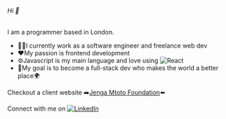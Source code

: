 
###### Hi :wave: 
  
  
I am a programmer based in London. 


* :woman_technologist:I currently work as a software engineer and freelance web dev
* :heart:My passion is frontend development
* :gear:Javascript is my main language and love using ![React](https://img.shields.io/badge/react-%2320232a.svg?style=for-the-badge&logo=react&logoColor=%2361DAFB)
* :dart:My goal is to become a full-stack dev who makes the world a better place:earth_africa:



Checkout a client website :arrow_right:[Jenga Mtoto Foundation](https://www.jengamtotofoundation.com):arrow_left:



Connect with me on [![LinkedIn](https://img.shields.io/badge/linkedin-%230077B5.svg?style=for-the-badge&logo=linkedin&logoColor=white)](https://www.linkedin.com/in/denise-namutebi-49798b163/)


